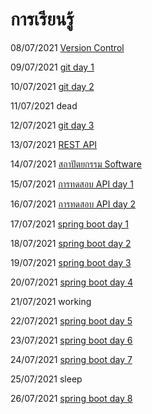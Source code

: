 # การเรียนรู้

08/07/2021 [Version Control](sum-up/20210708.md)

09/07/2021 [git day 1](sum-up/20210709.md)

10/07/2021 [git day 2](sum-up/20210710.md)

11/07/2021 dead

12/07/2021 [git day 3](sum-up/20210712.md)

13/07/2021 [REST API](sum-up/20210713.md)

14/07/2021 [สถาปัตยกรรม Software](sum-up/20210714.md)

15/07/2021 [การทดสอบ API day 1](sum-up/20210715.md)

16/07/2021 [การทดสอบ API day 2](sum-up/20210716.md)

17/07/2021 [spring boot day 1](sum-up/20210717.md)

18/07/2021 [spring boot day 2](sum-up/20210718.md)

19/07/2021 [spring boot day 3](sum-up/20210719.md)

20/07/2021 [spring boot day 4](sum-up/20210720.md)

21/07/2021 working

22/07/2021 [spring boot day 5](sum-up/20210722.md)

23/07/2021 [spring boot day 6](sum-up/20210723.md)

24/07/2021 [spring boot day 7](sum-up/20210724.md)

25/07/2021 sleep

26/07/2021 [spring boot day 8](sum-up/20210726.md)
